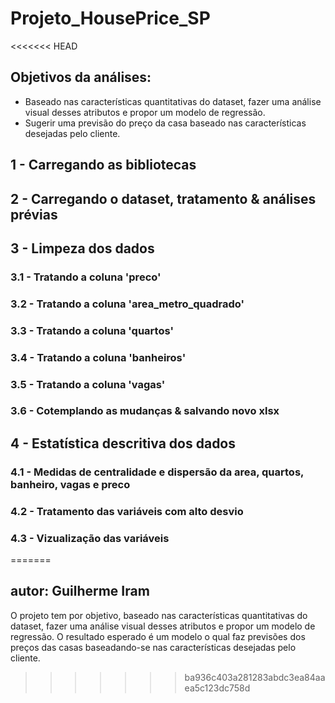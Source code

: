 # Projeto_HousePrice_SP

<<<<<<< HEAD
## Objetivos da análises:
- Baseado nas características quantitativas do dataset, fazer uma análise visual desses atributos e propor um modelo de regressão.
- Sugerir uma previsão do preço da casa baseado nas características desejadas pelo cliente.

## 1 - Carregando as bibliotecas

## 2 - Carregando o dataset, tratamento & análises prévias

## 3 - Limpeza dos dados

### 3.1 - Tratando a coluna 'preco'
### 3.2 - Tratando a coluna 'area_metro_quadrado'
### 3.3 - Tratando a coluna 'quartos'
### 3.4 - Tratando a coluna 'banheiros'
### 3.5 - Tratando a coluna 'vagas'
### 3.6 - Cotemplando as mudanças & salvando novo xlsx

## 4 - Estatística descritiva dos dados

### 4.1 - Medidas de centralidade e dispersão da area, quartos, banheiro, vagas e preco
### 4.2 - Tratamento das variáveis com alto desvio
### 4.3 - Vizualização das variáveis
=======
## autor: Guilherme Iram

O projeto tem por objetivo, baseado nas características quantitativas do dataset, fazer uma análise visual desses atributos e propor um modelo de regressão.
O resultado esperado é um modelo o qual faz previsões dos preços das casas baseadando-se nas características desejadas pelo cliente.
>>>>>>> ba936c403a281283abdc3ea84aaea5c123dc758d
